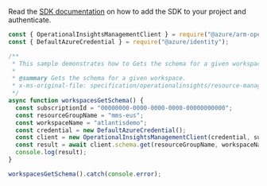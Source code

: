 Read the [SDK documentation](https://github.com/Azure/azure-sdk-for-js/blob/%40azure%2Farm-operationalinsights_8.0.1/sdk/operationalinsights/arm-operationalinsights/README.md) on how to add the SDK to your project and authenticate.

```javascript
const { OperationalInsightsManagementClient } = require("@azure/arm-operationalinsights");
const { DefaultAzureCredential } = require("@azure/identity");

/**
 * This sample demonstrates how to Gets the schema for a given workspace.
 *
 * @summary Gets the schema for a given workspace.
 * x-ms-original-file: specification/operationalinsights/resource-manager/Microsoft.OperationalInsights/stable/2020-08-01/examples/SavedSearchesGetSchema.json
 */
async function workspacesGetSchema() {
  const subscriptionId = "00000000-0000-0000-0000-00000000000";
  const resourceGroupName = "mms-eus";
  const workspaceName = "atlantisdemo";
  const credential = new DefaultAzureCredential();
  const client = new OperationalInsightsManagementClient(credential, subscriptionId);
  const result = await client.schema.get(resourceGroupName, workspaceName);
  console.log(result);
}

workspacesGetSchema().catch(console.error);
```
